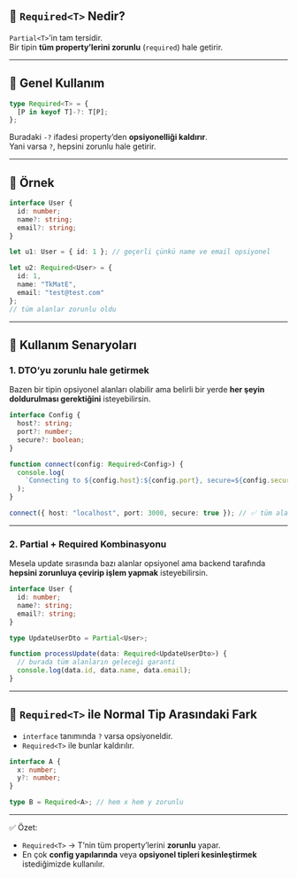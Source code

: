 
## 🔹 `Required<T>` Nedir?

`Partial<T>`’in tam tersidir.  
Bir tipin **tüm property’lerini zorunlu** (`required`) hale getirir.

---

## 🔹 Genel Kullanım

```ts
type Required<T> = {
  [P in keyof T]-?: T[P];
};
```

Buradaki `-?` ifadesi property’den **opsiyonelliği kaldırır**.  
Yani varsa `?`, hepsini zorunlu hale getirir.

---

## 🔹 Örnek

```ts
interface User {
  id: number;
  name?: string;
  email?: string;
}

let u1: User = { id: 1 }; // geçerli çünkü name ve email opsiyonel

let u2: Required<User> = {
  id: 1,
  name: "TkMatE",
  email: "test@test.com"
}; 
// tüm alanlar zorunlu oldu
```

---

## 🔹 Kullanım Senaryoları

### 1. DTO’yu zorunlu hale getirmek

Bazen bir tipin opsiyonel alanları olabilir ama belirli bir yerde **her şeyin doldurulması gerektiğini** isteyebilirsin.

```ts
interface Config {
  host?: string;
  port?: number;
  secure?: boolean;
}

function connect(config: Required<Config>) {
  console.log(
    `Connecting to ${config.host}:${config.port}, secure=${config.secure}`
  );
}

connect({ host: "localhost", port: 3000, secure: true }); // ✅ tüm alanlar şart
```

---

### 2. Partial + Required Kombinasyonu

Mesela update sırasında bazı alanlar opsiyonel ama backend tarafında **hepsini zorunluya çevirip işlem yapmak** isteyebilirsin.

```ts
interface User {
  id: number;
  name?: string;
  email?: string;
}

type UpdateUserDto = Partial<User>;

function processUpdate(data: Required<UpdateUserDto>) {
  // burada tüm alanların geleceği garanti
  console.log(data.id, data.name, data.email);
}
```

---

## 🔹 `Required<T>` ile Normal Tip Arasındaki Fark

- `interface` tanımında `?` varsa opsiyoneldir.
- `Required<T>` ile bunlar kaldırılır.

```ts
interface A {
  x: number;
  y?: number;
}

type B = Required<A>; // hem x hem y zorunlu
```

---

✅ Özet:

- `Required<T>` → T’nin tüm property’lerini **zorunlu** yapar.
- En çok **config yapılarında** veya **opsiyonel tipleri kesinleştirmek** istediğimizde kullanılır.
